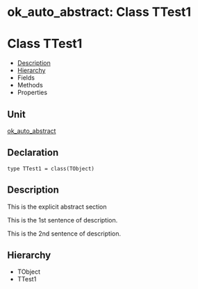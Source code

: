 # ok\_auto\_abstract: Class TTest1


# Class TTest1
<span id="TTest1"/>

- [Description](#PasDoc-Description)
- [Hierarchy](#PasDoc-Hierarchy)
- Fields
- Methods
- Properties

<span id="PasDoc-Description"/>

## Unit


[ok\_auto\_abstract](ok_auto_abstract.md)


## Declaration


```type TTest1 = class(TObject)```


## Description
This is the explicit abstract section</p>
<p>
This is the 1st sentence of description.

This is the 2nd sentence of description.



## Hierarchy


<span id="PasDoc-Hierarchy"/>

- TObject
- TTest1


